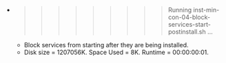 * >>>>>>>>> Running inst-min-con-04-block-services-start-postinstall.sh ...
  * Block services from starting after they are being installed.
  * Disk size = 1207056K. Space Used = 8K. Runtime = 00:00:00:01.
